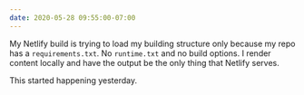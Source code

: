 ```yaml
---
date: 2020-05-28 09:55:00-07:00
---
```


My Netlify build is trying to load my building structure only because my repo has a `requirements.txt`.  No `runtime.txt` and no build options. I render content locally and have the output be the only thing that Netlify serves. 

This started happening yesterday.